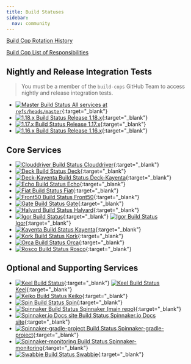 ```yaml
---
title: Build Statuses
sidebar:
  nav: community
---
```


[Build Cop Rotation History](https://github.com/spinnaker/spinnaker/issues?utf8=%E2%9C%93&q=is%3Aissue+label%3Abuild-cop-rotation)

[Build Cop List of Responsibilities](https://www.spinnaker.io/community/contributing/nightly-builds/#build-cop)

## Nightly and Release Integration Tests

> You must be a member of the `build-cops` GitHub Team to access nightly and release integration tests.

* [![Master Build Status](https://builds.spinnaker.io/buildStatus/icon?job=Flow_BuildAndValidate&subject=All%20at%20HEAD) All services at `refs/heads/master`](https://builds.spinnaker.io/job/Flow_BuildAndValidate/){:target="\_blank"}
* [![1.18.x Build Status](https://builds.spinnaker.io/buildStatus/icon?job=Flow_BuildAndValidate_1_18_x&subject=Release%201.18.x) Release 1.18.x](https://builds.spinnaker.io/job/Flow_BuildAndValidate_1_18_x/){:target="\_blank"}
* [![1.17.x Build Status](https://builds.spinnaker.io/buildStatus/icon?job=Flow_BuildAndValidate_1.17.x&subject=Release%201.17.x) Release 1.17.x](https://builds.spinnaker.io/job/Flow_BuildAndValidate_1.17.x/){:target="\_blank"}
* [![1.16.x Build Status](https://builds.spinnaker.io/buildStatus/icon?job=Flow_BuildAndValidate_1.16.x&subject=Release%201.16.x) Release 1.16.x](https://builds.spinnaker.io/job/Flow_BuildAndValidate_1.16.x/){:target="\_blank"}

## Core Services

* [![Clouddriver Build Status](https://api.travis-ci.org/spinnaker/clouddriver.svg?branch=master) Clouddriver](https://travis-ci.org/spinnaker/clouddriver){:target="\_blank"}
* [![Deck Build Status](https://api.travis-ci.org/spinnaker/deck.svg?branch=master) Deck](https://travis-ci.org/spinnaker/deck){:target="\_blank"}
* [![Deck-Kayenta Build Status](https://api.travis-ci.org/spinnaker/deck-kayenta.svg?branch=master) Deck-Kayenta](https://travis-ci.org/spinnaker/deck-kayenta){:target="\_blank"}
* [![Echo Build Status](https://api.travis-ci.org/spinnaker/echo.svg?branch=master) Echo](https://travis-ci.org/spinnaker/echo){:target="\_blank"}
* [![Fiat Build Status](https://api.travis-ci.org/spinnaker/fiat.svg?branch=master) Fiat](https://travis-ci.org/spinnaker/fiat){:target="\_blank"}
* [![Front50 Build Status](https://api.travis-ci.org/spinnaker/front50.svg?branch=master) Front50](https://travis-ci.org/spinnaker/front50){:target="\_blank"}
* [![Gate Build Status](https://api.travis-ci.org/spinnaker/gate.svg?branch=master) Gate](https://travis-ci.org/spinnaker/gate){:target="\_blank"}
* [![Halyard Build Status](https://api.travis-ci.org/spinnaker/halyard.svg?branch=master) Halyard](https://travis-ci.org/spinnaker/halyard){:target="\_blank"}
* [![Igor Build Status](https://github.com/spinnaker/igor/workflows/Igor%20CI/badge.svg)](https://github.com/spinnaker/igor/actions?query=workflow%3A%22Igor+CI%22+branch%3Amaster){:target="\_blank"} [![Igor Build Status](https://api.travis-ci.org/spinnaker/igor.svg?branch=master) Igor](https://travis-ci.org/spinnaker/igor){:target="\_blank"}
* [![Kayenta Build Status](https://api.travis-ci.org/spinnaker/kayenta.svg?branch=master) Kayenta](https://travis-ci.org/spinnaker/kayenta){:target="\_blank"}
* [![Kork Build Status](https://api.travis-ci.org/spinnaker/kork.svg?branch=master) Kork](https://travis-ci.org/spinnaker/kork){:target="\_blank"}
* [![Orca Build Status](https://api.travis-ci.org/spinnaker/orca.svg?branch=master) Orca](https://travis-ci.org/spinnaker/orca){:target="\_blank"}
* [![Rosco Build Status](https://api.travis-ci.org/spinnaker/rosco.svg?branch=master) Rosco](https://travis-ci.org/spinnaker/rosco){:target="\_blank"}

## Optional and Supporting Services

* [![Keel Build Status](https://github.com/spinnaker/keel/workflows/Keel%20CI/badge.svg)](https://github.com/spinnaker/keel/actions?query=workflow%3A%22Keel+CI%22+branch%3Amaster){:target="\_blank"} [![Keel Build Status](https://api.travis-ci.org/spinnaker/keel.svg?branch=master) Keel](https://travis-ci.org/spinnaker/keel){:target="\_blank"}
* [![Keiko Build Status](https://api.travis-ci.org/spinnaker/keiko.svg?branch=master) Keiko](https://travis-ci.org/spinnaker/keiko){:target="\_blank"}
* [![Spin Build Status](https://api.travis-ci.org/spinnaker/spin.svg?branch=master) Spin](https://travis-ci.org/spinnaker/spin){:target="\_blank"}
* [![Spinnaker Build Status](https://api.travis-ci.org/spinnaker/spinnaker.svg?branch=master) Spinnaker (main repo)](https://travis-ci.org/spinnaker/spinnaker){:target="\_blank"}
* [![Spinnaker.io Docs site Build Status](https://api.travis-ci.org/spinnaker/spinnaker.github.io.svg?branch=master) Spinnaker.io Docs site](https://travis-ci.org/spinnaker/spinnaker.github.io){:target="\_blank"}
* [![Spinnaker-gradle-project Build Status](https://api.travis-ci.org/spinnaker/spinnaker-gradle-project.svg?branch=master) Spinnaker-gradle-project](https://travis-ci.org/spinnaker/spinnaker-gradle-project){:target="\_blank"}
* [![Spinnaker-monitoring Build Status](https://api.travis-ci.org/spinnaker/spinnaker-monitoring.svg?branch=master) Spinnaker-monitoring](https://travis-ci.org/spinnaker/spinnaker-monitoring){:target="\_blank"}
* [![Swabbie Build Status](https://api.travis-ci.org/spinnaker/swabbie.svg?branch=master) Swabbie](https://travis-ci.org/spinnaker/swabbie){:target="\_blank"}
